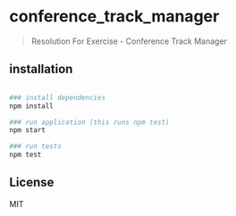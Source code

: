 # conference_track_manager

> Resolution For Exercise - Conference Track Manager

## installation

``` bash

### install dependencies
npm install

### run application (this runs npm test)
npm start

### run tests
npm test

```

## License
MIT

